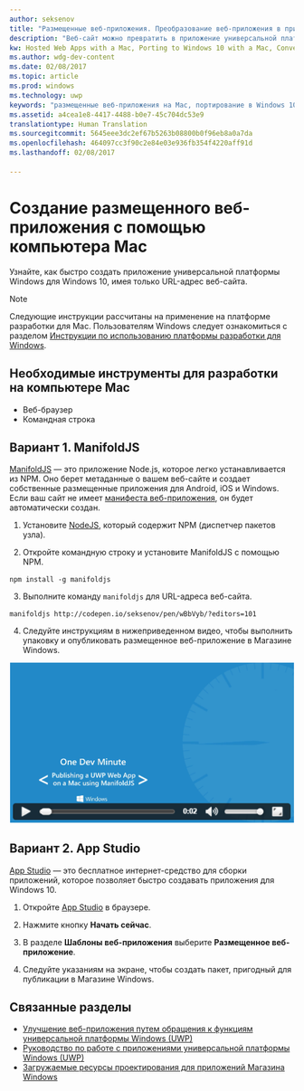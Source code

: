 ```yaml
---
author: seksenov
title: "Размещенные веб-приложения. Преобразование веб-приложения в приложение для Windows с помощью компьютера Mac"
description: "Веб-сайт можно превратить в приложение универсальной платформы Windows (UWP) для Windows 10 с помощью компьютера Mac."
kw: Hosted Web Apps with a Mac, Porting to Windows 10 with a Mac, Convert website to Windows with Mac, Packaging web application with ManfoldJS for Windows Store, Add website to Windows Store with App Studio
ms.author: wdg-dev-content
ms.date: 02/08/2017
ms.topic: article
ms.prod: windows
ms.technology: uwp
keywords: "размещенные веб-приложения на Mac, портирование в Windows 10 с помощью Mac, преобразование веб-сайта на Windows с помощью Mac, веб-сайт в Магазине Windows, Manifold JS для веб-приложений, App Studio для веб-приложений"
ms.assetid: a4cea1e8-4417-4488-b0e7-45c704dc53e9
translationtype: Human Translation
ms.sourcegitcommit: 5645eee3dc2ef67b5263b08800b0f96eb8a0a7da
ms.openlocfilehash: 464097cc3f90c2e84e03e936fb354f4220aff91d
ms.lasthandoff: 02/08/2017

---
```


# <a name="create-your-hosted-web-app-using-a-mac"></a>Создание размещенного веб-приложения с помощью компьютера Mac

Узнайте, как быстро создать приложение универсальной платформы Windows для Windows 10, имея только URL-адрес веб-сайта. 

> [!NOTE]
> Следующие инструкции рассчитаны на применение на платформе разработки для Mac. Пользователям Windows следует ознакомиться с разделом [Инструкции по использованию платформы разработки для Windows](./hwa-create-windows.md).

## <a name="what-you-need-to-develop-on-mac"></a>Необходимые инструменты для разработки на компьютере Mac

- Веб-браузер
- Командная строка

## <a name="option-1-manifoldjs"></a>Вариант 1. ManifoldJS

[ManifoldJS](http://manifoldjs.com/) — это приложение Node.js, которое легко устанавливается из NPM. Оно берет метаданные о вашем веб-сайте и создает собственные размещенные приложения для Android, iOS и Windows. Если ваш сайт не имеет [манифеста веб-приложения](https://www.w3.org/TR/appmanifest/), он будет автоматически создан.

1. Установите [NodeJS](https://nodejs.org/), который содержит NPM (диспетчер пакетов узла). <br>

2. Откройте командную строку и установите ManifoldJS с помощью NPM.
```
npm install -g manifoldjs
```

3. Выполните команду `manifoldjs` для URL-адреса веб-сайта.
```
manifoldjs http://codepen.io/seksenov/pen/wBbVyb/?editors=101
```

4. Следуйте инструкциям в нижеприведенном видео, чтобы выполнить упаковку и опубликовать размещенное веб-приложение в Магазине Windows.

[![Публикация веб-приложения UWP на компьютере Mac с использованием ManifoldJS](images/hwa-to-uwp/mac_manifoldjs_video.png)](https://sec.ch9.ms/ch9/0a67/9b06e5c7-d7aa-478d-b30d-f99e145a0a67/ManifoldJS_high.mp4 "Публикация веб-приложения UWP на компьютере Mac с использованием ManifoldJS")

## <a name="option-2-app-studio"></a>Вариант 2. App Studio

[App Studio](http://appstudio.windows.com/) — это бесплатное интернет-средство для сборки приложений, которое позволяет быстро создавать приложения для Windows 10.

1. Откройте [App Studio](http://appstudio.windows.com/) в браузере.

2. Нажмите кнопку **Начать сейчас**.

3. В разделе **Шаблоны веб-приложения** выберите **Размещенное веб-приложение**.

4. Следуйте указаниям на экране, чтобы создать пакет, пригодный для публикации в Магазине Windows.

## <a name="related-topics"></a>Связанные разделы

- [Улучшение веб-приложения путем обращения к функциям универсальной платформы Windows (UWP)](./hwa-access-features.md)
- [Руководство по работе с приложениями универсальной платформы Windows (UWP)](http://go.microsoft.com/fwlink/p/?LinkID=397871)
- [Загружаемые ресурсы проектирования для приложений Магазина Windows](https://msdn.microsoft.com/library/windows/apps/xaml/bg125377.aspx)

